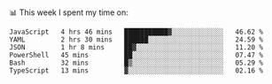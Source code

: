 📊 This week I spent my time on:
<!--START_SECTION:waka-->

```text
JavaScript   4 hrs 46 mins   ███████████▓░░░░░░░░░░░░░   46.62 %
YAML         2 hrs 30 mins   ██████░░░░░░░░░░░░░░░░░░░   24.59 %
JSON         1 hr 8 mins     ██▓░░░░░░░░░░░░░░░░░░░░░░   11.20 %
PowerShell   45 mins         ██░░░░░░░░░░░░░░░░░░░░░░░   07.47 %
Bash         32 mins         █▒░░░░░░░░░░░░░░░░░░░░░░░   05.29 %
TypeScript   13 mins         ▓░░░░░░░░░░░░░░░░░░░░░░░░   02.16 %
```

<!--END_SECTION:waka-->

